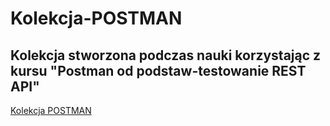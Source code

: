 # <h1>Kolekcja-POSTMAN</h1>
<h2>Kolekcja stworzona podczas nauki korzystając z kursu "Postman od podstaw-testowanie REST API"</h2>
<a href="https://www.postman.com/dark-meteor-528372/workspace/kolekcja-postman/collection/21310219-c760163c-07a0-400d-9a5b-944df7179023?action=share&creator=21310219"> Kolekcja POSTMAN</a>
